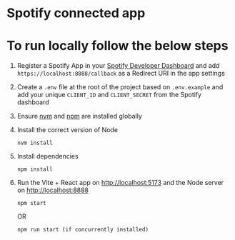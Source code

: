 # Spotify connected app

# To run locally follow the below steps

1. Register a Spotify App in your [Spotify Developer Dashboard](https://developer.spotify.com/dashboard/) and add `https://localhost:8888/callback` as a Redirect URI in the app settings

2. Create a `.env` file at the root of the project based on `.env.example` and add your unique `CLIENT_ID` and `CLIENT_SECRET` from the Spotify dashboard

3. Ensure [nvm](https://github.com/nvm-sh.nvm) and [npm](https://www.npmjs.com/) are installed globally

4. Install the correct version of Node

   ```
   nvm install
   ```

5. Install dependencies

   ```
   npm install
   ```

6. Run the Vite + React app on <http://localhost:5173> and the Node server on <http://localhost:8888>

   ```
   npm start
   ```

   OR

   ```
   npm run start (if concurrently installed)
   ```
